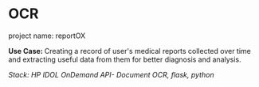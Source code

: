 # OCR
<p> project name: reportOX </p>
<p> <strong> Use Case: </strong> Creating a record of user's medical reports collected over time and extracting useful data from them for better diagnosis and analysis. </p>
<em> Stack: HP IDOL OnDemand API- Document OCR, flask, python </em>
